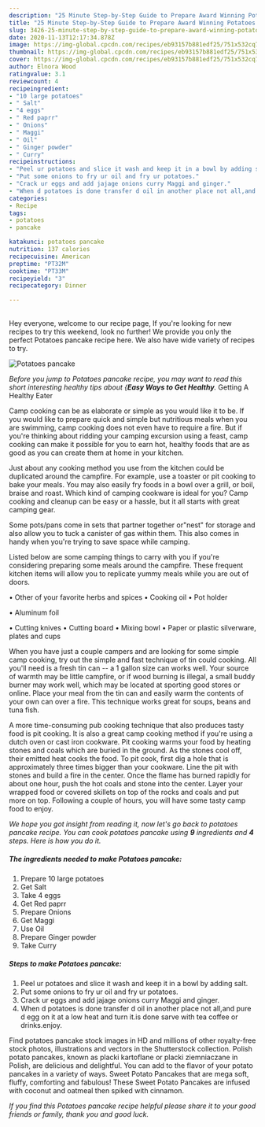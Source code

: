 ```yaml
---
description: "25 Minute Step-by-Step Guide to Prepare Award Winning Potatoes pancake"
title: "25 Minute Step-by-Step Guide to Prepare Award Winning Potatoes pancake"
slug: 3426-25-minute-step-by-step-guide-to-prepare-award-winning-potatoes-pancake
date: 2020-11-13T12:17:34.878Z
image: https://img-global.cpcdn.com/recipes/eb93157b881edf25/751x532cq70/potatoes-pancake-recipe-main-photo.jpg
thumbnail: https://img-global.cpcdn.com/recipes/eb93157b881edf25/751x532cq70/potatoes-pancake-recipe-main-photo.jpg
cover: https://img-global.cpcdn.com/recipes/eb93157b881edf25/751x532cq70/potatoes-pancake-recipe-main-photo.jpg
author: Elnora Wood
ratingvalue: 3.1
reviewcount: 4
recipeingredient:
- "10 large potatoes"
- " Salt"
- "4 eggs"
- " Red paprr"
- " Onions"
- " Maggi"
- " Oil"
- " Ginger powder"
- " Curry"
recipeinstructions:
- "Peel ur potatoes and slice it wash and keep it in a bowl by adding salt."
- "Put some onions to fry ur oil and fry ur potatoes."
- "Crack ur eggs and add jajage onions curry Maggi and ginger."
- "When d potatoes is done transfer d oil in another place not all,and pure d egg on it at a low heat and turn it.is done sarve with tea coffee or drinks.enjoy."
categories:
- Recipe
tags:
- potatoes
- pancake

katakunci: potatoes pancake 
nutrition: 137 calories
recipecuisine: American
preptime: "PT32M"
cooktime: "PT33M"
recipeyield: "3"
recipecategory: Dinner

---
```

<br>
Hey everyone, welcome to our recipe page, If you're looking for new recipes to try this weekend, look no further! We provide you only the perfect Potatoes pancake recipe here. We also have wide variety of recipes to try.
<br>


![Potatoes pancake](https://img-global.cpcdn.com/recipes/eb93157b881edf25/751x532cq70/potatoes-pancake-recipe-main-photo.jpg)

<i>Before you jump to Potatoes pancake recipe, you may want to read this short interesting healthy tips about {<strong>Easy Ways to Get Healthy</strong>.</i>
Getting A Healthy Eater

    
Camp cooking can be as elaborate or simple as you would like it to be. If you would like to prepare quick and simple but nutritious meals when you are swimming, camp cooking does not even have to require a fire. But if you're thinking about ridding your camping excursion using a feast, camp cooking can make it possible for you to earn hot, healthy foods that are as good as you can create them at home in your kitchen.

 Just about any cooking method you use from the kitchen could be duplicated around the campfire. For example, use a toaster or pit cooking to bake your meals. You may also easily fry foods in a bowl over a grill, or boil, braise and roast. Which kind of camping cookware is ideal for you? Camp cooking and cleanup can be easy or a hassle, but it all starts with great camping gear.

Some pots/pans come in sets that partner together or"nest" for storage and also allow you to tuck a canister of gas within them. This also comes in handy when you're trying to save space while camping.

Listed below are some camping things to carry with you if you're considering preparing some meals around the campfire. These frequent kitchen items will allow you to replicate yummy meals while you are out of doors.


• Other of your favorite herbs and spices
• Cooking oil
• Pot holder

• Aluminum foil

• Cutting knives
• Cutting board
• Mixing bowl
• Paper or plastic silverware, plates and cups

When you have just a couple campers and are looking for some simple camp cooking, try out the simple and fast technique of tin could cooking. All you'll need is a fresh tin can -- a 1 gallon size can works well. Your source of warmth may be little campfire, or if wood burning is illegal, a small buddy burner may work well, which may be located at sporting good stores or online. Place your meal from the tin can and easily warm the contents of your own can over a fire.  This technique works great for soups, beans and tuna fish.

A more time-consuming pub cooking technique that also produces tasty food is pit cooking.  It is also a great camp cooking method if you're using a dutch oven or cast iron cookware. Pit cooking warms your food by heating stones and coals which are buried in the ground. As the stones cool off, their emitted heat cooks the food. To pit cook, first dig a hole that is approximately three times bigger than your cookware. Line the pit with stones and build a fire in the center. Once the flame has burned rapidly for about one hour, push the hot coals and stone into the center. Layer your wrapped food or covered skillets on top of the rocks and coals and put more on top. Following a couple of hours, you will have some tasty camp food to enjoy.


<i>We hope you got insight from reading it, now let's go back to potatoes pancake recipe. You can cook potatoes pancake using <strong>9</strong> ingredients and <strong>4</strong> steps. Here is how you do it.
</i>

##### The ingredients needed to make Potatoes pancake:

1. Prepare 10 large potatoes
1. Get  Salt
1. Take 4 eggs
1. Get  Red paprr
1. Prepare  Onions
1. Get  Maggi
1. Use  Oil
1. Prepare  Ginger powder
1. Take  Curry


##### Steps to make Potatoes pancake:

1. Peel ur potatoes and slice it wash and keep it in a bowl by adding salt.
1. Put some onions to fry ur oil and fry ur potatoes.
1. Crack ur eggs and add jajage onions curry Maggi and ginger.
1. When d potatoes is done transfer d oil in another place not all,and pure d egg on it at a low heat and turn it.is done sarve with tea coffee or drinks.enjoy.


Find potatoes pancake stock images in HD and millions of other royalty-free stock photos, illustrations and vectors in the Shutterstock collection. Polish potato pancakes, known as placki kartoflane or placki ziemniaczane in Polish, are delicious and delightful. You can add to the flavor of your potato pancakes in a variety of ways. Sweet Potato Pancakes that are mega soft, fluffy, comforting and fabulous! These Sweet Potato Pancakes are infused with coconut and oatmeal then spiked with cinnamon. 

<i>If you find this Potatoes pancake recipe helpful please share it to your good friends or family, thank you and good luck.</i>
